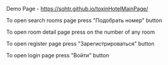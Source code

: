 Demo Page - https://sohtr.github.io/toxinHotelMainPage/

To open search rooms page press "Подобрать номер" button

To open room detail page press on the number of any room

To open register page press "Зарегистрироваться" button

To open login page press "Войти" button
